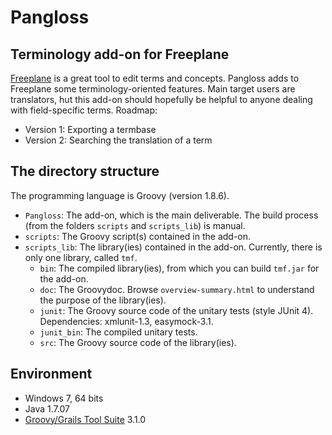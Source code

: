 Pangloss
========

Terminology add-on for Freeplane
---------------------------------
[Freeplane](http://freeplane.sourceforge.net) is a great tool to edit terms and concepts.
Pangloss adds to Freeplane some terminology-oriented features. Main target users are translators, hut this add-on should hopefully be helpful to anyone dealing with field-specific terms.
Roadmap:
- Version 1: Exporting a termbase
- Version 2: Searching the translation of a term

The directory structure
-----------------------
The programming language is Groovy (version 1.8.6).
- `Pangloss`: The add-on, which is the main deliverable. The build process (from the folders `scripts` and `scripts_lib`) is manual.
- `scripts`: The Groovy script(s) contained in the add-on.
- `scripts_lib`: The library(ies) contained in the add-on. Currently, there is only one library, called `tmf`.
	- `bin`: The compiled library(ies), from which you can build `tmf.jar` for the add-on.
	- `doc`: The Groovydoc. Browse `overview-summary.html` to understand the purpose of the library(ies).
	- `junit`: The Groovy source code of the unitary tests (style JUnit 4). Dependencies: xmlunit-1.3, easymock-3.1.
	- `junit_bin`: The compiled unitary tests.
	- `src`: The Groovy source code of the library(ies).

Environment
------------
- Windows 7, 64 bits
- Java 1.7.07
- [Groovy/Grails Tool Suite](http://grails.org/products/ggts) 3.1.0

